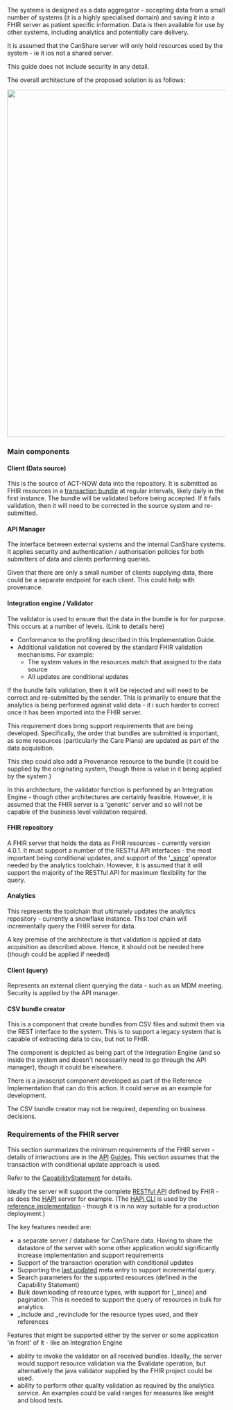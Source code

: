 

The systems is designed as a data aggregator - accepting data from a small number of systems (it is a highly specialised domain) and saving it into a FHIR server as patient specific information. Data is then available for use by other systems, including analytics and potentially care delivery.

It is assumed that the CanShare server will only hold resources used by the system - ie it ios not a shared server.

This guide does not include security in any detail.

The overall architecture of the proposed solution is as follows:

<img style="width:800px; float:none" src="architecture.png"/>

### Main components 


#### Client (Data source)
This is the source of ACT-NOW data into the repository. It is submitted as FHIR resources in a [transaction bundle](api-input.html) at regular intervals, likely daily in the first instance. The bundle will be validated before being accepted. If it fails validation, then it will need to be corrected in the source system and re-submitted.

#### API Manager
The interface between external systems and the internal CanShare systems. It applies security and authentication / authorisation policies for both submitters of data and clients performing queries.

Given that there are only a small number of clients supplying data, there could be a separate endpoint for each client. This could help with provenance.

#### Integration engine / Validator
The validator is used to ensure that the data in the bundle is for for purpose. This occurs at a number of levels. (Link to details here) 
* Conformance to the profiling described in this Implementation Guide.
* Additional validation not covered by the standard FHIR validation mechanisms. For example:
    * The system values in the resources match that assigned to the data source
    * All updates are conditional updates

If the bundle fails validation, then it will be rejected and will need to be correct and re-submitted by the sender. This is primarily to ensure that the analytics is being performed against valid data - it i such harder to correct once it has been imported into the FHIR server.

This requirement does bring support requirements that are being developed. Specifically, the order that bundles are submitted is important, as some resources (particularly the Care Plans) are updated as part of the data acquisition.

This step could also add a Provenance resource to the bundle (it could be supplied by the originating system, though there is value in it being applied by the system.)

In this architecture, the validator function is performed by an Integration Engine - though other architectures are certainly feasible. However, it is assumed that the FHIR server is a 'generic' server and so will not be capable of the business level validation required.

#### FHIR repository
A FHIR server that holds the data as FHIR resources - currently version 4.0.1. It must support a number of the RESTful API interfaces - the most important being conditional updates, and support of the '[_since](http://hl7.org/fhir/http.html#history)' operator needed by the analytics toolchain. However, it is assumed that it will support the majority of the RESTful API for maximum flexibility for the query.

#### Analytics
This represents the toolchain that ultimately updates the analytics repository - currently a snowflake instance. This tool chain will incrementally query the FHIR server for data.

A key premise of the architecture is that validation is applied at data acquisition as described above. Hence, it should not be needed here (though could be applied if needed)

#### Client (query)
Represents an external client querying the data - such as an MDM meeting. Security is applied by the API manager.

#### CSV bundle creator
This is a component that create bundles from CSV files and submit them via the REST interface to the system. This is to support a legacy system that is capable of extracting data to csv, but not to FHIR. 

The component is depicted as being part of the Integration Engine (and so inside the system and doesn't necessarily need to go through the API manager), though it could be elsewhere.

There is a javascript component developed as part of the Reference Implementation that can do this action. It could serve as an example for development. 

The CSV bundle creator may not be required, depending on business decisions.

### Requirements of the FHIR server
This section summarizes the minimum requirements of the FHIR server - details of interactions are in the [API](api-input.html) [Guides](api-query.html). This section assumes that the transaction with conditional update approach is used.

Refer to the [CapabilityStatement](CapabilityStatement-AnCapabilityStatement.html) for details.

Ideally the server will support the complete [RESTful API](http://hl7.org/fhir/http.html) defined by FHIR - as does the [HAPI](https://hapifhir.io/) server for example. (The [HAPi CLI](https://hapifhir.io/hapi-fhir/docs/tools/hapi_fhir_cli.html) is used by the [reference implementation](reference-implementation.html) - though it is in no way suitable for a production deployment.)

The key features needed are:

* a separate server / database for CanShare data. Having to share the datastore of the server with some other application would significantly increase implementation and support requirements
* Support of the transaction operation with conditional updates
* Supporting the [last updated](http://hl7.org/fhir/resource-definitions.html#Meta.lastUpdated) meta entry to support incremental query.
* Search parameters for the supported resources (defined in the Capability Statement)
* Bulk downloading of resource types, with support for [_since] and pagination. This is needed to support the query of resources in bulk for analytics.
* _include and _revinclude for the resource types used, and their references 

Features that might be supported either by the server or some application 'in front' of it - like an Integration Engine

* ability to invoke the validator on all received bundles. Ideally, the server would support resource validation via the $validate operation, but alternatively the java validator supplied by the FHIR project could be used.
* ability to perform other quality validation as required by the analytics service. An examples could be valid ranges for measures like weight and blood tests.

<!--

---


overall architecture
    from previous google docs - include integration engine at front for validation
        external api simple receive transaction bundle
            endpoint can be specific for data source
                can check systems in bundle as well...
        ? also add provenance resource
            if so, store original in Bundle endpoint
    stephens diagrams
        links to analytics - query via rest calls
            not currently defined
    security not currently defined    
    aggregator
    store as fhir resources
    validation - details on a separate page - or in the API
-->